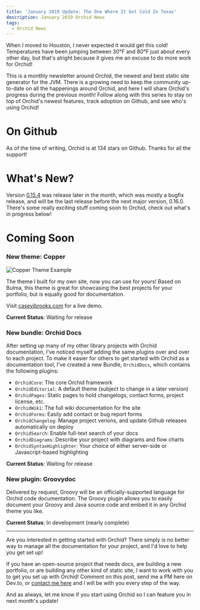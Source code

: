```yaml
---
title: 'January 2019 Update: The One Where It Got Cold In Texas'
description: January 2019 Orchid News
tags: 
  - Orchid News
---
```


When I moved to Houston, I never expected it would get this cold! Temperatures have been jumping between 30°F and 80°F just about every other day, but that's alright because it gives me an excuse to do more work for Orchid! 

This is a monthly newsletter around Orchid, the newest and best static site generator for the JVM. There is a growing need to keep the community up-to-date on all the happenings around Orchid, and here I will share Orchid's progress during the previous month! Follow along with this series to stay on top of Orchid's newest features, track adoption on Github, and see who's using Orchid!

# On Github

As of the time of writing, Orchid is at 134 stars on Github. Thanks for all the support!

# What's New?

Version [0.15.4](https://github.com/orchidhq/orchid/releases/tag/0.15.4) was release later in the month, which was mostly a bugfix release, and will be the last release before the next major version, 0.16.0. There's some really exciting stuff coming soon to Orchid, check out what's in progress below!

# Coming Soon

### New theme: **Copper**

![Copper Theme Example](https://res.cloudinary.com/orchid/image/upload/v1549253492/themes/copper/1.png)

The theme I built for my own site, now you can use for yours! Based on Bulma, this theme is great for showcasing the best projects for your portfolio, but is equally good for documentation.

Visit [caseyjbrooks.com](https://www.caseyjbrooks.com/) for a live demo.

**Current Status**: Waiting for release

### New bundle: **Orchid Docs**

After setting up many of my other library projects with Orchid documentation, I've noticed myself adding the same plugins over and over to each project. To make it easier for others to get started with Orchid as a documentation tool, I've created a new Bundle, `OrchidDocs`, which contains the following plugins:

- `OrchidCore`: The core Orchid framework
- `OrchidEditorial`: A default theme (subject to change in a later version)
- `OrchidPages`: Static pages to hold changelogs, contact forms, project license, etc.
- `OrchidWiki`: The full wiki documentation for the site
- `OrchidForms`: Easily add contact or bug report forms
- `OrchidChangelog`: Manage project verions, and update Github releases automatically on deploy
- `OrchidSearch`: Enable full-text search of your docs
- `OrchidDiagrams`: Describe your project with diagrams and flow charts 
- `OrchidSyntaxHighlighter`: Your choice of either server-side or Javascript-based highlighting

**Current Status**: Waiting for release

### New plugin: **Groovydoc**

Delivered by request, Groovy will be an officially-supported language for Orchid code documentation. The Groovy plugin allows you to easily document your Groovy and Java source code and embed it in any Orchid theme you like.

**Current Status**: In development (nearly complete)

---

Are you interested in getting started with Orchid? There simply is no better way to manage all the documentation for your project, and I'd love to help you get set up! 

If you have an open-source project that needs docs, are building a new portfolio, or are building any other kind of static site, I want to work with you to get you set up with Orchid! Comment on this post, send me a PM here on Dev.to, or [contact me here](https://www.caseyjbrooks.com/contact/) and I will be with you every step of the way.

And as always, let me know if you start using Orchid so I can feature you in next month's update!
